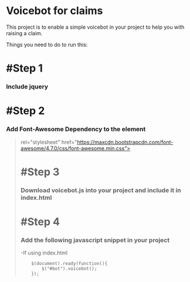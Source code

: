 # Voicebot for claims

This project is to enable a simple voicebot in your project to help you with raising a claim.

Things you need to do to run this:

# #Step 1
### Include jquery

  > <script src="https://ajax.googleapis.com/ajax/libs/jquery/3.1.1/jquery.min.js"></script>

# #Step 2
### Add Font-Awesome Dependency to the <head> element

  > <link 
  rel="stylesheet"
  href="https://maxcdn.bootstrapcdn.com/font-awesome/4.7.0/css/font-awesome.min.css">

# #Step 3
### Download voicebot.js into your project and include it in index.html

  > <script src="voicebot.js"></script>
  
  
# #Step 4
### Add the following javascript snippet in your project

  -If using index.html
  
        $(document).ready(function(){
            $("#bot").voicebot();
        });
    
